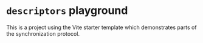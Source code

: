 # `descriptors` playground

This is a project using the Vite starter template which demonstrates parts of the synchronization protocol.
